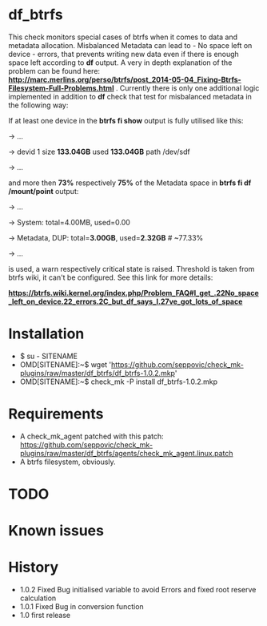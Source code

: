 # df_btrfs
This check monitors special cases of btrfs when it comes to data and metadata
allocation. Misbalanced Metadata can lead to - No space left on device - errors,
that prevents writing new data even if there is enough space left according to **df**
output. A very in depth explanation of the problem can be found here:
**http://marc.merlins.org/perso/btrfs/post_2014-05-04_Fixing-Btrfs-Filesystem-Full-Problems.html** .
Currently there is only one additional logic implemented in addition to **df** check that 
test for misbalanced metadata in the following way:

If at least one device in the **btrfs fi show** output is fully utilised like this:

   -> ...

   -> devid    1 size **133.04GB** used **133.04GB** path /dev/sdf

   -> ...

 and more then **73%** respectively **75%** of the Metadata space in **btrfs fi df /mount/point** 
 output:

   -> ...

   -> System: total=4.00MB, used=0.00

   -> Metadata, DUP: total=**3.00GB**, used=**2.32GB**      # ~77.33%

   -> ...

 is used, a warn respectively critical state is raised. Threshold is taken from btrfs wiki, 
 it can't be configured. See this link for more details:

 **https://btrfs.wiki.kernel.org/index.php/Problem_FAQ#I_get_.22No_space_left_on_device.22_errors.2C_but_df_says_I.27ve_got_lots_of_space**


# Installation
* $ su - SITENAME
* OMD[SITENAME]:~$ wget 'https://github.com/seppovic/check_mk-plugins/raw/master/df_btrfs/df_btrfs-1.0.2.mkp'
* OMD[SITENAME]:~$ check_mk -P install df_btrfs-1.0.2.mkp

# Requirements
* A check_mk_agent patched with this patch: https://github.com/seppovic/check_mk-plugins/raw/master/df_btrfs/agents/check_mk_agent.linux.patch
* A btrfs filesystem, obviously.

# TODO

# Known issues

# History
* 1.0.2 Fixed Bug initialised variable to avoid Errors and fixed root reserve calculation
* 1.0.1 Fixed Bug in conversion function
* 1.0   first release

